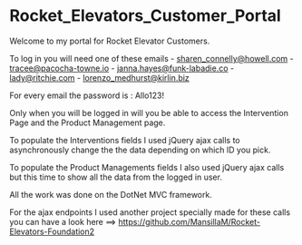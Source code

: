 # Rocket_Elevators_Customer_Portal

Welcome to my portal for Rocket Elevator Customers.

To log in you will need one of these emails
    - sharen_connelly@howell.com
    - tracee@pacocha-towne.io
    - janna.hayes@funk-labadie.co
    - lady@ritchie.com
    - lorenzo_medhurst@kirlin.biz
  
 For every email the password is : Allo123!
 
 Only when you will be logged in will you be able to access the Intervention Page and the Product Management page.
 
 To populate the Interventions fields I used jQuery ajax calls to asynchronously change the the data depending on which ID you pick.
 
 To populate the Product Managements fields I also used jQuery ajax calls but this time to show all the data from the logged in user.
 
 All the work was done on the DotNet MVC framework.
 
 For the ajax endpoints I used another project specially made for these calls you can have a look here ==> https://github.com/MansillaM/Rocket-Elevators-Foundation2
